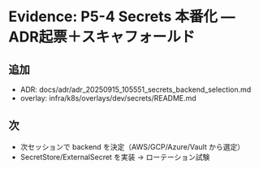 # Evidence: P5-4 Secrets 本番化 — ADR起票＋スキャフォールド

## 追加
- ADR: docs/adr/adr_20250915_105551_secrets_backend_selection.md
- overlay: infra/k8s/overlays/dev/secrets/README.md

## 次
- 次セッションで backend を決定（AWS/GCP/Azure/Vault から選定）
- SecretStore/ExternalSecret を実装 → ローテーション試験
